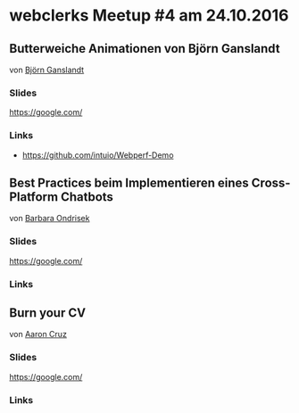 # webclerks Meetup #4 am 24.10.2016

## Butterweiche Animationen von Björn Ganslandt
von [Björn Ganslandt](https://twitter.com/Ansimorph)

### Slides

<https://google.com/>

### Links

* <https://github.com/intuio/Webperf-Demo>

## Best Practices beim Implementieren eines Cross-Platform Chatbots
von [Barbara Ondrisek](https://twitter.com/electrobabe)

### Slides

<https://google.com/>

### Links

## Burn your CV
von [Aaron Cruz](https://twitter.com/mraaroncruz)

### Slides

<https://google.com/>

### Links